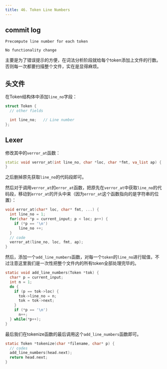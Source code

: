 ```yaml
---
title: 46. Token Line Numbers
---
```


## commit log

```plaintext
Precompute line number for each token

No functionality change
```

主要是为了错误提示的方便，在词法分析阶段就给每个token添加上文件的行数。否则每一次都要扫描整个文件，实在是显得麻烦。

## 头文件

在Token结构体中添加`line_no`字段：

```c
struct Token {
  // other fields

  int line_no;   // Line number
};
```

## Lexer

修改其中的`verror_at`函数：

```c++
static void verror_at(int line_no, char *loc, char *fmt, va_list ap) {
}
```

之后删掉原先获取`line_no`的代码段即可。

然后对于调用`verror_at`的`error_at`函数，把原先在`verror_at`中获取`line_no`的代码段，移动到`error_at`的开头中来（因为`error_at`这个函数指向的是字符串的位置）：

```c++
void error_at(char* loc, char* fmt, ...) {
  int line_no = 1;
  for(char *p = current_input; p < loc; p++) {
    if (*p == '\n')
      line_no ++;
  }
  // code
  verror_at(line_no, loc, fmt, ap);
}
```

然后，添加一个`add_line_numbers`函数，对每一个`token`的`line_no`进行赋值，不过注意这里我们是一次性把整个文件内的所有token全部处理完毕的。

```c
static void add_line_numbers(Token *tok) {
  char* p = current_input;
  int n = 1;
  do {
    if (p == tok->loc) {
      tok->line_no = n;
      tok = tok->next;
    }
    if (*p == '\n') 
      n++;
  } while(*p++);
}
```

最后我们在tokenize函数的最后调用这个`add_line_numbers`函数即可。

```c
static Token *tokenize(char *filename, char* p) {
  // codes
  add_line_numbers(head.next);
  return head.next;
}
```

‍
